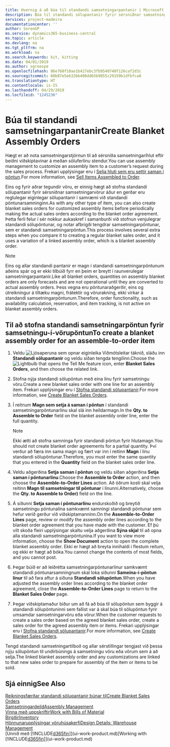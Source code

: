 ```yaml
---
title: Hvernig á að búa til standandi samsetningarpantanir | Microsoft Docs
description: Búa til standandi sölupantanir fyrir sérsniðnar samsetningaríhluti áður en gerðar eru reglulegar eiginlegar sölupantanir í samræmi við standandi pöntunarsamninginn.
services: project-madeira
documentationcenter: ''
author: SorenGP
ms.service: dynamics365-business-central
ms.topic: article
ms.devlang: na
ms.tgt_pltfrm: na
ms.workload: na
ms.search.keywords: kit, kitting
ms.date: 04/01/2019
ms.author: sgroespe
ms.openlocfilehash: 06e760f10ae1b427ebc3fb9540740f126caf2d3c
ms.sourcegitcommit: 60b87e5eb32bb408dd65b9855c29159b1dfbfca8
ms.translationtype: HT
ms.contentlocale: is-IS
ms.lasthandoff: 04/29/2019
ms.locfileid: "1245236"
---
```

# <a name="create-blanket-assembly-orders"></a><span data-ttu-id="351f4-103">Búa til standandi samsetningarpantanir</span><span class="sxs-lookup"><span data-stu-id="351f4-103">Create Blanket Assembly Orders</span></span>
<span data-ttu-id="351f4-104">Hægt er að nota samsetningarstjórnun til að sérsníða samsetningaríhlut eftir beiðni viðskiptavinar á meðan söluferlinu stendur.</span><span class="sxs-lookup"><span data-stu-id="351f4-104">You can use assembly management to customize an assembly item to a customer’s request during the sales process.</span></span> <span data-ttu-id="351f4-105">Frekari upplýsingar eru í [Selja hluti sem eru settir saman í pöntun](assembly-how-to-sell-items-assembled-to-order.md).</span><span class="sxs-lookup"><span data-stu-id="351f4-105">For more information, see [Sell Items Assembled to Order](assembly-how-to-sell-items-assembled-to-order.md).</span></span>  

 <span data-ttu-id="351f4-106">Eins og fyrir aðrar tegundir vöru, er einnig hægt að stofna standandi sölupantanir fyrir sérsniðnar samsetningarvörur áður en gerðar eru reglulegar eiginlegar sölupantanir í samræmi við standandi pöntunarsamninginn.</span><span class="sxs-lookup"><span data-stu-id="351f4-106">As with any other type of item, you can also create blanket sales orders for customized assembly items before periodically making the actual sales orders according to the blanket order agreement.</span></span> <span data-ttu-id="351f4-107">Þetta ferli felur í sér nokkur aukaskref í samanburði við stofnun venjulegrar standandi sölupöntunar, og notar afbrigði tengdrar samsetningarpöntunar, sem er standandi samsetningarpöntun.</span><span class="sxs-lookup"><span data-stu-id="351f4-107">This process involves several extra steps when you compare it to creating a regular blanket sales order, and it uses a variation of a linked assembly order, which is a blanket assembly order.</span></span>

> [!NOTE]  
>  <span data-ttu-id="351f4-108">Eins og allar standandi pantanir er magn í standandi samsetningarpöntunum aðeins spár og er ekki tilbúið fyrr en þeim er breytt í raunverulegar samsetningarpantanir.</span><span class="sxs-lookup"><span data-stu-id="351f4-108">Like all blanket orders, quantities on assembly blanket orders are only forecasts and are not operational until they are converted to actual assembly orders.</span></span> <span data-ttu-id="351f4-109">Þess vegna eru pöntunaraðgerðir, eins og útreikningur á tiltæku magni, frátektir og vörurakning, ekki virkar á standandi samsetningarpöntunum.</span><span class="sxs-lookup"><span data-stu-id="351f4-109">Therefore, order functionality, such as availability calculation, reservation, and item tracking, is not active on blanket assembly orders.</span></span>  

## <a name="to-create-a-blanket-assembly-order-for-an-assemble-to-order-item"></a><span data-ttu-id="351f4-110">Til að stofna standandi samsetningarpöntun fyrir samsetningu\-í\-vörupöntun</span><span class="sxs-lookup"><span data-stu-id="351f4-110">To create a blanket assembly order for an assemble\-to\-order item</span></span>  
1. <span data-ttu-id="351f4-111">Veldu ![Ljósaperuna sem opnar eiginleika Viðmótsleitar](media/ui-search/search_small.png "Segðu mér hvað þú vilt gera") táknið, sláðu inn **Standandi sölupantanir** og veldu síðan tengda tengilinn.</span><span class="sxs-lookup"><span data-stu-id="351f4-111">Choose the ![Lightbulb that opens the Tell Me feature](media/ui-search/search_small.png "Tell me what you want to do") icon, enter **Blanket Sales Orders**, and then choose the related link.</span></span>  
2. <span data-ttu-id="351f4-112">Stofna nýja standandi sölupöntun með eina línu fyrir samsetningu vöru.</span><span class="sxs-lookup"><span data-stu-id="351f4-112">Create a new blanket sales order with one line for an assembly item.</span></span> <span data-ttu-id="351f4-113">Frekari upplýsingar eru í [Stofna standandi sölupantanir](sales-how-to-create-blanket-sales-orders.md).</span><span class="sxs-lookup"><span data-stu-id="351f4-113">For more information, see [Create Blanket Sales Orders](sales-how-to-create-blanket-sales-orders.md).</span></span>  
3. <span data-ttu-id="351f4-114">Í reitnum **Magn sem setja á saman í pöntun** í standandi samsetningarpöntunarlínu skal slá inn heildarmagn.</span><span class="sxs-lookup"><span data-stu-id="351f4-114">In the **Qty. to Assemble to Order** field on the blanket assembly order line, enter the full quantity.</span></span>

    > [!NOTE]  
    >  <span data-ttu-id="351f4-115">Ekki ætti að stofna samninga fyrir standandi pöntun fyrir hlutamagn.</span><span class="sxs-lookup"><span data-stu-id="351f4-115">You should not create blanket order agreements for a partial quantity.</span></span> <span data-ttu-id="351f4-116">Því verður að færa inn sama magn og fært var inn í reitinn **Magn** í línu standandi sölupöntunar.</span><span class="sxs-lookup"><span data-stu-id="351f4-116">Therefore, you must enter the same quantity that you entered in the **Quantity** field on the blanket sales order line.</span></span>  

4. <span data-ttu-id="351f4-117">Veldu aðgerðina **Setja saman í pöntun** og veldu síðan aðgerðina **Setja saman í pöntunarlínu**.</span><span class="sxs-lookup"><span data-stu-id="351f4-117">Choose the **Assemble to Order** action, and then choose the **Assemble-to-Order Lines** action.</span></span> <span data-ttu-id="351f4-118">Að öðrum kosti skal velja reitinn **Magn til samsetningar til pöntunar** í línunni.</span><span class="sxs-lookup"><span data-stu-id="351f4-118">Alternatively, choose the **Qty. to Assemble to Order)** field on the line.</span></span>  
5. <span data-ttu-id="351f4-119">Á síðunni **Setja saman í pöntunarlínu** endurskoðið og breytið samsetningu pöntunalína samkvæmt samningi standandi pöntunar sem hefur verið gerður við viðskiptamanninn.</span><span class="sxs-lookup"><span data-stu-id="351f4-119">On the **Assemble-to-Order Lines** page, review or modify the assembly order lines according to the blanket order agreement that you have made with the customer.</span></span> <span data-ttu-id="351f4-120">Ef þú vilt skoða fleiri upplýsingar skaltu velja aðgerðina **Sýna skjal** til að opna alla standandi samsetningarpöntunina.</span><span class="sxs-lookup"><span data-stu-id="351f4-120">If you want to view more information, choose the **Show Document** action to open the complete blanket assembly order.</span></span> <span data-ttu-id="351f4-121">Ekki er hægt að breyta innihaldi i flestum reitum, og ekki er hægt að bóka.</span><span class="sxs-lookup"><span data-stu-id="351f4-121">You cannot change the contents of most fields, and you cannot post.</span></span>  
6. <span data-ttu-id="351f4-122">Þegar búið er að leiðrétta samsetningarpöntunarlínur samkvæmt standandi pöntunarsamningnum skal loka síðunni **Sameina-í-pöntun línur** til að fara aftur á síðuna **Standandi sölupöntun**.</span><span class="sxs-lookup"><span data-stu-id="351f4-122">When you have adjusted the assembly order lines according to the blanket order agreement, close the **Assemble-to-Order Lines** page to return to the **Blanket Sales Order** page.</span></span>  
7. <span data-ttu-id="351f4-123">Þegar viðskiptamaður biður um að fá að búa til sölupöntun sem byggir á standandi sölupöntuninni sem fallist var á skal búa til sölupöntun fyrir umsamdar samsetningarvöru eða vörur.</span><span class="sxs-lookup"><span data-stu-id="351f4-123">When the customer requests to create a sales order based on the agreed blanket sales order, create a sales order for the agreed assembly item or items.</span></span> <span data-ttu-id="351f4-124">Frekari upplýsingar eru í [Stofna standandi sölupantanir](sales-how-to-create-blanket-sales-orders.md).</span><span class="sxs-lookup"><span data-stu-id="351f4-124">For more information, see [Create Blanket Sales Orders](sales-how-to-create-blanket-sales-orders.md).</span></span>

<span data-ttu-id="351f4-125">Tengd standandi samsetningartilboð og allar sérstillingar tengjast við þessa nýju sölupöntun til undirbúnings á samsetningu vöru eða vörum sem á að selja.</span><span class="sxs-lookup"><span data-stu-id="351f4-125">The linked blanket assembly order and any customizations are linked to that new sales order to prepare for assembly of the item or items to be sold.</span></span>  

## <a name="see-also"></a><span data-ttu-id="351f4-126">Sjá einnig</span><span class="sxs-lookup"><span data-stu-id="351f4-126">See Also</span></span>
[<span data-ttu-id="351f4-127">Reikningsfærðar standandi sölupantanir búnar til</span><span class="sxs-lookup"><span data-stu-id="351f4-127">Create Blanket Sales Orders</span></span>](sales-how-to-create-blanket-sales-orders.md)  
[<span data-ttu-id="351f4-128">Samsetningardeild</span><span class="sxs-lookup"><span data-stu-id="351f4-128">Assembly Management</span></span>](assembly-assemble-items.md)  
[<span data-ttu-id="351f4-129">Vinna með uppskriftir</span><span class="sxs-lookup"><span data-stu-id="351f4-129">Work with Bills of Material</span></span>](inventory-how-work-BOMs.md)  
[<span data-ttu-id="351f4-130">Birgðir</span><span class="sxs-lookup"><span data-stu-id="351f4-130">Inventory</span></span>](inventory-manage-inventory.md)  
[<span data-ttu-id="351f4-131">Hönnunarupplýsingar vöruhúsakerfi</span><span class="sxs-lookup"><span data-stu-id="351f4-131">Design Details: Warehouse Management</span></span>](design-details-warehouse-management.md)  
<span data-ttu-id="351f4-132">[Unnið með [!INCLUDE[d365fin](includes/d365fin_md.md)]](ui-work-product.md)</span><span class="sxs-lookup"><span data-stu-id="351f4-132">[Working with [!INCLUDE[d365fin](includes/d365fin_md.md)]](ui-work-product.md)</span></span>
